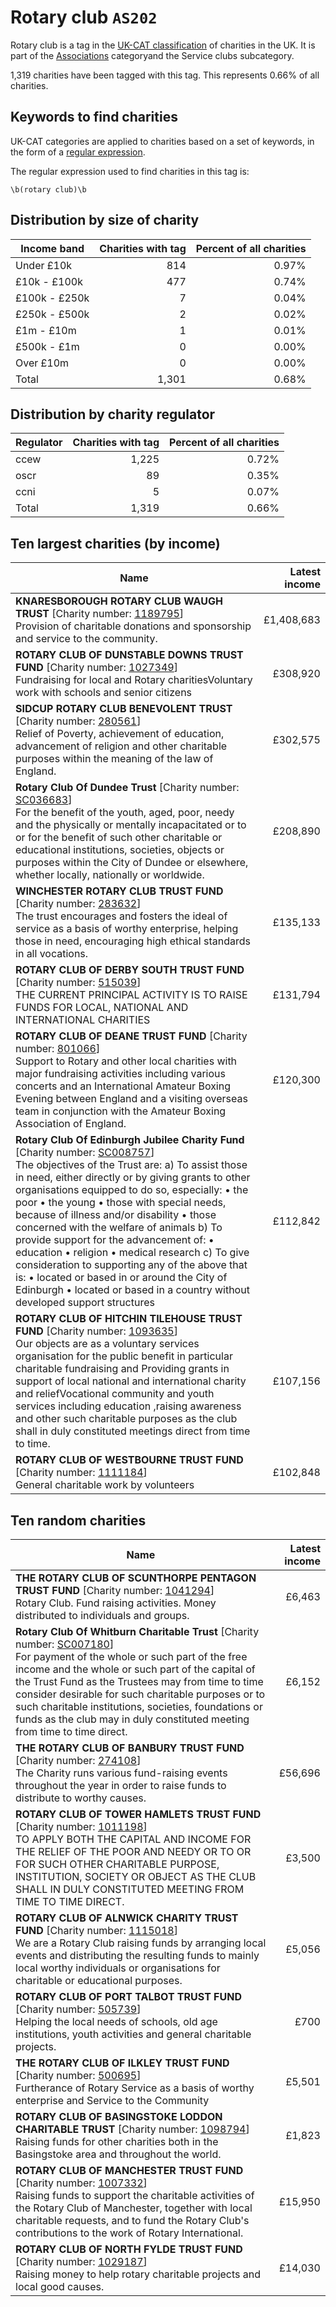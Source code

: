 # Rotary club `AS202`

Rotary club is a tag in the [UK-CAT classification](/data/tag_list/) of charities in the 
UK. It is part of the [Associations](/data/ukcat/AS) categoryand the Service clubs subcategory.

1,319 charities have been tagged with this tag.
This represents 0.66% of all charities.

## Keywords to find charities

UK-CAT categories are applied to charities based on a set of keywords, in the form of a [regular expression](https://en.wikipedia.org/wiki/Regular_expression).

The regular expression used to find charities in this tag is:

`\b(rotary club)\b`



## Distribution by size of charity

Income band | Charities with tag | Percent of all charities
------------|-------------------:|-------------------------:
Under £10k | 814 | 0.97%
£10k - £100k | 477 | 0.74%
£100k - £250k | 7 | 0.04%
£250k - £500k | 2 | 0.02%
£1m - £10m | 1 | 0.01%
£500k - £1m | 0 | 0.00%
Over £10m | 0 | 0.00%
Total | 1,301 | 0.68%


## Distribution by charity regulator

Regulator | Charities with tag | Percent of all charities
------------|-------------------:|-------------------------:
ccew | 1,225 | 0.72%
oscr | 89 | 0.35%
ccni | 5 | 0.07%
Total | 1,319 | 0.66%


## Ten largest charities (by income)

Name | Latest income
-----|--------:
<strong>KNARESBOROUGH ROTARY CLUB WAUGH TRUST</strong> [Charity number: [1189795](https://findthatcharity.uk/orgid/GB-CHC-1189795)]<br>Provision of charitable donations and sponsorship and service to the community. | £1,408,683
<strong>ROTARY CLUB OF DUNSTABLE DOWNS TRUST FUND</strong> [Charity number: [1027349](https://findthatcharity.uk/orgid/GB-CHC-1027349)]<br>Fundraising for local and Rotary charitiesVoluntary work with schools and senior citizens | £308,920
<strong>SIDCUP ROTARY CLUB BENEVOLENT TRUST</strong> [Charity number: [280561](https://findthatcharity.uk/orgid/GB-CHC-280561)]<br>Relief of Poverty, achievement of education, advancement of religion and other charitable purposes within the meaning of the law of England. | £302,575
<strong>Rotary Club Of Dundee Trust</strong> [Charity number: [SC036683](https://findthatcharity.uk/orgid/GB-SC-SC036683)]<br>For the benefit of the youth, aged, poor, needy and the physically or mentally incapacitated or to or for the benefit of such other charitable or educational institutions, societies, objects or purposes within the City of Dundee or elsewhere, whether locally, nationally or worldwide. | £208,890
<strong>WINCHESTER ROTARY CLUB TRUST FUND</strong> [Charity number: [283632](https://findthatcharity.uk/orgid/GB-CHC-283632)]<br>The trust encourages and fosters the ideal of service as a basis of worthy enterprise, helping those in need, encouraging high ethical standards in all vocations. | £135,133
<strong>ROTARY CLUB OF DERBY SOUTH TRUST FUND</strong> [Charity number: [515039](https://findthatcharity.uk/orgid/GB-CHC-515039)]<br>THE CURRENT PRINCIPAL ACTIVITY IS TO RAISE FUNDS FOR LOCAL, NATIONAL AND INTERNATIONAL CHARITIES | £131,794
<strong>ROTARY CLUB OF DEANE TRUST FUND</strong> [Charity number: [801066](https://findthatcharity.uk/orgid/GB-CHC-801066)]<br>Support to Rotary and other local charities with major fundraising activities including various concerts and an International Amateur Boxing Evening between England and a visiting overseas team in conjunction with the Amateur Boxing Association of England. | £120,300
<strong>Rotary Club Of Edinburgh Jubilee Charity Fund</strong> [Charity number: [SC008757](https://findthatcharity.uk/orgid/GB-SC-SC008757)]<br>The objectives of the Trust are: a) To assist those in need, either directly or by giving grants to other organisations equipped to do so, especially: • the poor • the young • those with special needs, because of illness and/or disability • those concerned with the welfare of animals  b) To provide support for the advancement of: • education • religion • medical research  c) To give consideration to supporting any of the above that is: • located or based in or around the City of Edinburgh • located or based in a country without developed support structures | £112,842
<strong>ROTARY CLUB OF HITCHIN TILEHOUSE TRUST FUND</strong> [Charity number: [1093635](https://findthatcharity.uk/orgid/GB-CHC-1093635)]<br>Our objects are as a voluntary services organisation for the public benefit in particular charitable fundraising and Providing grants in support of local national and international charity and reliefVocational community and youth services including education ,raising awareness and other such charitable purposes as the club shall in duly constituted meetings direct from time to time. | £107,156
<strong>ROTARY CLUB OF WESTBOURNE TRUST FUND</strong> [Charity number: [1111184](https://findthatcharity.uk/orgid/GB-CHC-1111184)]<br>General charitable work by volunteers | £102,848


## Ten random charities

Name | Latest income
-----|--------:
<strong>THE ROTARY CLUB OF SCUNTHORPE PENTAGON TRUST FUND</strong> [Charity number: [1041294](https://findthatcharity.uk/orgid/GB-CHC-1041294)]<br>Rotary Club. Fund raising activities. Money distributed to individuals and groups. | £6,463
<strong>Rotary Club Of Whitburn Charitable Trust</strong> [Charity number: [SC007180](https://findthatcharity.uk/orgid/GB-SC-SC007180)]<br>For payment of the whole or such part of the free income and the whole or such part of the capital of the Trust Fund as the Trustees may from time to time consider desirable for such charitable purposes or to such charitable institutions, societies, foundations or funds as the club may in duly constituted meeting from time to time direct. | £6,152
<strong>THE ROTARY CLUB OF BANBURY TRUST FUND</strong> [Charity number: [274108](https://findthatcharity.uk/orgid/GB-CHC-274108)]<br>The Charity runs various fund-raising events throughout the year in order to raise funds to distribute to worthy causes. | £56,696
<strong>ROTARY CLUB OF TOWER HAMLETS TRUST FUND</strong> [Charity number: [1011198](https://findthatcharity.uk/orgid/GB-CHC-1011198)]<br>TO APPLY BOTH THE CAPITAL AND INCOME FOR THE RELIEF OF THE POOR AND NEEDY OR TO OR FOR SUCH OTHER CHARITABLE PURPOSE, INSTITUTION, SOCIETY OR OBJECT AS THE CLUB SHALL IN DULY CONSTITUTED MEETING FROM TIME TO TIME DIRECT. | £3,500
<strong>ROTARY CLUB OF ALNWICK CHARITY TRUST FUND</strong> [Charity number: [1115018](https://findthatcharity.uk/orgid/GB-CHC-1115018)]<br>We are a Rotary Club raising funds by arranging local events and distributing the resulting funds to mainly local worthy individuals or organisations for charitable or educational purposes. | £5,056
<strong>ROTARY CLUB OF PORT TALBOT TRUST FUND</strong> [Charity number: [505739](https://findthatcharity.uk/orgid/GB-CHC-505739)]<br>Helping the local needs of schools, old age institutions, youth activities and general charitable projects. | £700
<strong>THE ROTARY CLUB OF ILKLEY TRUST FUND</strong> [Charity number: [500695](https://findthatcharity.uk/orgid/GB-CHC-500695)]<br>Furtherance of Rotary Service as a basis of worthy enterprise and Service to the Community | £5,501
<strong>ROTARY CLUB OF BASINGSTOKE LODDON CHARITABLE TRUST</strong> [Charity number: [1098794](https://findthatcharity.uk/orgid/GB-CHC-1098794)]<br>Raising funds for other charities both in the Basingstoke area and throughout the world. | £1,823
<strong>ROTARY CLUB OF MANCHESTER TRUST FUND</strong> [Charity number: [1007332](https://findthatcharity.uk/orgid/GB-CHC-1007332)]<br>Raising funds to support the charitable activities of the Rotary Club of Manchester, together with local charitable requests, and to fund the Rotary Club's contributions to the work of Rotary International. | £15,950
<strong>ROTARY CLUB OF NORTH FYLDE TRUST FUND</strong> [Charity number: [1029187](https://findthatcharity.uk/orgid/GB-CHC-1029187)]<br>Raising money to help rotary charitable projects and local good causes. | £14,030
